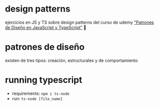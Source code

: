 # design patterns

ejercicios en JS y TS sobre design patterns del curso de udemy ["Patrones de Diseño en JavaScript y TypeScript"](https://www.udemy.com/course/patrones-de-diseno-en-javascript-y-typescript/) 🤙

# patrones de diseño

existen de tres tipos: creación, estructurales y de comportamiento

# running typescript

- requirements: `npm i ts-node`
- run: `ts-node [file_name]`
